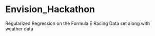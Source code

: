 # Envision_Hackathon
Regularized Regression on the Formula E Racing Data set along with weather data
